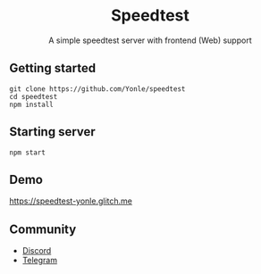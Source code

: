 <div align="center">
	<h1>Speedtest</h1>
	<p>A simple speedtest server with frontend (Web) support</p>
</div>

## Getting started
```
git clone https://github.com/Yonle/speedtest
cd speedtest
npm install
```

## Starting server
```
npm start
```

## Demo
https://speedtest-yonle.glitch.me

## Community
- [Discord](https://quickstream.yonle.repl.co/discord)
- [Telegram](https://t.me/yonlecoder)

